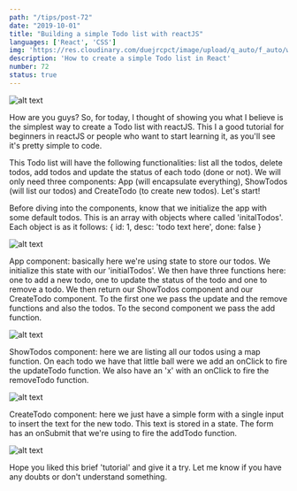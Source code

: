 ```yaml
---
path: "/tips/post-72"
date: "2019-10-01"
title: "Building a simple Todo list with reactJS"
languages: ['React', 'CSS']
img: 'https://res.cloudinary.com/duejrcpct/image/upload/q_auto/f_auto/w_1000/v1586975814/tips/72-1_rdmjjq.png'
description: 'How to create a simple Todo list in React'
number: 72
status: true
---
```


![alt text](https://res.cloudinary.com/duejrcpct/image/upload/q_auto/v1588703111/tips/72-2_yaefnj.gif "React To-Do List")

How are you guys?
So, for today, I thought of showing you what I believe is the simplest way to create a Todo list with reactJS. This I a good tutorial for beginners in reactJS or people who want to start learning it, as you'll see it's pretty simple to code.

This Todo list will have the following functionalities: list all the todos, delete todos, add todos and update the status of each todo (done or not). We will only need three components: App (will encapsulate everything), ShowTodos (will list our todos) and CreateTodo (to create new todos). Let's start!

Before diving into the components, know that we initialize the app with some default todos. This is an array with objects where called 'initalTodos'. Each object is as it follows: { id: 1, desc: 'todo text here', done: false }

![alt text](https://res.cloudinary.com/duejrcpct/image/upload/q_auto/f_auto/w_1000/v1586975815/tips/72-3_eq3okr.png "React todo list")

App component: basically here we're using state to store our todos. We initialize this state with our 'initialTodos'. We then have three functions here: one to add a new todo, one to update the status of the todo and one to remove a todo. We then return our ShowTodos component and our CreateTodo component. To the first one we pass the update and the remove functions and also the todos. To the second component we pass the add function.

![alt text](https://res.cloudinary.com/duejrcpct/image/upload/q_auto/f_auto/w_1000/v1586975815/tips/72-4_midbzz.png "React todo list")

ShowTodos component: here we are listing all our todos using a map function. On each todo we have that little ball were we add an onClick to fire the updateTodo function. We also have an 'x' with an onClick to fire the removeTodo function.

![alt text](https://res.cloudinary.com/duejrcpct/image/upload/q_auto/f_auto/w_1000/v1586975815/tips/72-5_vvdkyw.png "React todo list")

CreateTodo component: here we just have a simple form with a single input to insert the text for the new todo. This text is stored in a state. The form has an onSubmit that we're using to fire the addTodo function.

![alt text](https://res.cloudinary.com/duejrcpct/image/upload/q_auto/f_auto/w_1000/v1586975815/tips/72-6_kxagpd.png "React todo list")

Hope you liked this brief 'tutorial' and give it a try. Let me know if you have any doubts or don't understand something.